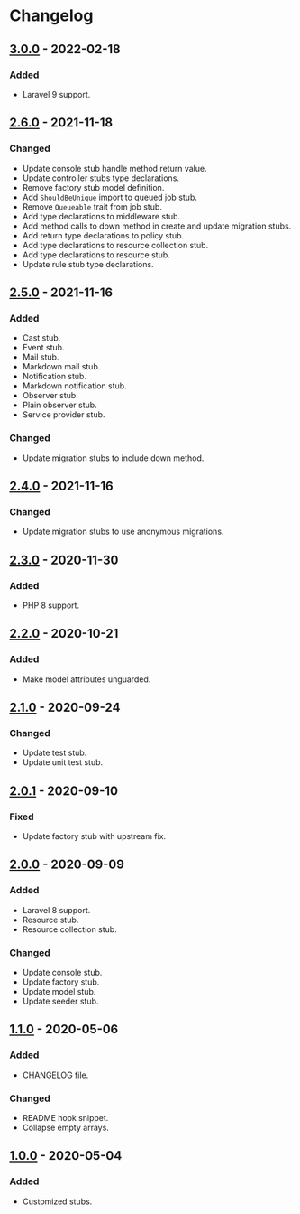 # Changelog

## [3.0.0] - 2022-02-18

### Added

- Laravel 9 support.

## [2.6.0] - 2021-11-18

### Changed

- Update console stub handle method return value.
- Update controller stubs type declarations.
- Remove factory stub model definition.
- Add `ShouldBeUnique` import to queued job stub.
- Remove `Queueable` trait from job stub.
- Add type declarations to middleware stub.
- Add method calls to down method in create and update migration stubs.
- Add return type declarations to policy stub.
- Add type declarations to resource collection stub.
- Add type declarations to resource stub.
- Update rule stub type declarations.

## [2.5.0] - 2021-11-16

### Added

- Cast stub.
- Event stub.
- Mail stub.
- Markdown mail stub.
- Notification stub.
- Markdown notification stub.
- Observer stub.
- Plain observer stub.
- Service provider stub.

### Changed

- Update migration stubs to include down method.

## [2.4.0] - 2021-11-16

### Changed

- Update migration stubs to use anonymous migrations.

## [2.3.0] - 2020-11-30

### Added

- PHP 8 support.

## [2.2.0] - 2020-10-21

### Added

- Make model attributes unguarded.

## [2.1.0] - 2020-09-24

### Changed

- Update test stub.
- Update unit test stub.

## [2.0.1] - 2020-09-10

### Fixed

- Update factory stub with upstream fix.

## [2.0.0] - 2020-09-09

### Added

- Laravel 8 support.
- Resource stub.
- Resource collection stub.

### Changed

- Update console stub.
- Update factory stub.
- Update model stub.
- Update seeder stub.

## [1.1.0] - 2020-05-06

### Added

- CHANGELOG file.

### Changed

- README hook snippet.
- Collapse empty arrays.

## [1.0.0] - 2020-05-04

### Added

- Customized stubs.

[3.0.0]: https://github.com/zepfietje/laravel-stubs/releases/tag/3.0.0
[2.6.0]: https://github.com/zepfietje/laravel-stubs/releases/tag/2.6.0
[2.5.0]: https://github.com/zepfietje/laravel-stubs/releases/tag/2.5.0
[2.4.0]: https://github.com/zepfietje/laravel-stubs/releases/tag/2.4.0
[2.3.0]: https://github.com/zepfietje/laravel-stubs/releases/tag/2.3.0
[2.2.0]: https://github.com/zepfietje/laravel-stubs/releases/tag/2.2.0
[2.1.0]: https://github.com/zepfietje/laravel-stubs/releases/tag/2.1.0
[2.0.1]: https://github.com/zepfietje/laravel-stubs/releases/tag/2.0.1
[2.0.0]: https://github.com/zepfietje/laravel-stubs/releases/tag/2.0.0
[1.1.0]: https://github.com/zepfietje/laravel-stubs/releases/tag/1.1.0
[1.0.0]: https://github.com/zepfietje/laravel-stubs/releases/tag/1.0.0
